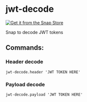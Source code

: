 # jwt-decode

[![Get it from the Snap Store](https://snapcraft.io/static/images/badges/en/snap-store-black.svg)](https://snapcraft.io/jwt-decode)

Snap to decode JWT tokens

## Commands: 

### Header decode
`jwt-decode.header 'JWT TOKEN HERE'`

### Payload decode
`jwt-decode.payload 'JWT TOKEN HERE'`
